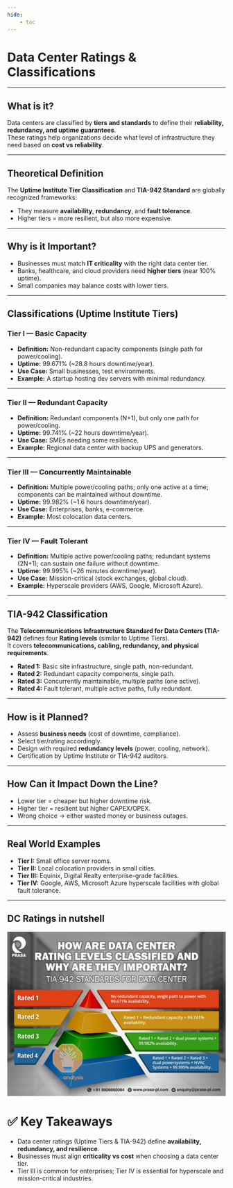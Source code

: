 ```yaml
---
hide:
    - toc
---
```

# Data Center Ratings & Classifications

---

## What is it?
Data centers are classified by **tiers and standards** to define their **reliability, redundancy, and uptime guarantees**.  
These ratings help organizations decide what level of infrastructure they need based on **cost vs reliability**.

---

## Theoretical Definition
The **Uptime Institute Tier Classification** and **TIA-942 Standard** are globally recognized frameworks:  
- They measure **availability**, **redundancy**, and **fault tolerance**.  
- Higher tiers = more resilient, but also more expensive.  

---

## Why is it Important?
- Businesses must match **IT criticality** with the right data center tier.  
- Banks, healthcare, and cloud providers need **higher tiers** (near 100% uptime).  
- Small companies may balance costs with lower tiers.  

---

## Classifications (Uptime Institute Tiers)

### Tier I — Basic Capacity
- **Definition:** Non-redundant capacity components (single path for power/cooling).  
- **Uptime:** 99.671% (~28.8 hours downtime/year).  
- **Use Case:** Small businesses, test environments.  
- **Example:** A startup hosting dev servers with minimal redundancy.

---

### Tier II — Redundant Capacity
- **Definition:** Redundant components (N+1), but only one path for power/cooling.  
- **Uptime:** 99.741% (~22 hours downtime/year).  
- **Use Case:** SMEs needing some resilience.  
- **Example:** Regional data center with backup UPS and generators.

---

### Tier III — Concurrently Maintainable
- **Definition:** Multiple power/cooling paths; only one active at a time; components can be maintained without downtime.  
- **Uptime:** 99.982% (~1.6 hours downtime/year).  
- **Use Case:** Enterprises, banks, e-commerce.  
- **Example:** Most colocation data centers.  

---

### Tier IV — Fault Tolerant
- **Definition:** Multiple active power/cooling paths; redundant systems (2N+1); can sustain one failure without downtime.  
- **Uptime:** 99.995% (~26 minutes downtime/year).  
- **Use Case:** Mission-critical (stock exchanges, global cloud).  
- **Example:** Hyperscale providers (AWS, Google, Microsoft Azure).  

---

## TIA-942 Classification
The **Telecommunications Infrastructure Standard for Data Centers (TIA-942)** defines four **Rating levels** (similar to Uptime Tiers).  
It covers **telecommunications, cabling, redundancy, and physical requirements**.

- **Rated 1:** Basic site infrastructure, single path, non-redundant.  
- **Rated 2:** Redundant capacity components, single path.  
- **Rated 3:** Concurrently maintainable, multiple paths (one active).  
- **Rated 4:** Fault tolerant, multiple active paths, fully redundant.  

---

## How is it Planned?
- Assess **business needs** (cost of downtime, compliance).  
- Select tier/rating accordingly.  
- Design with required **redundancy levels** (power, cooling, network).  
- Certification by Uptime Institute or TIA-942 auditors.

---

## How Can it Impact Down the Line?
- Lower tier = cheaper but higher downtime risk.  
- Higher tier = resilient but higher CAPEX/OPEX.  
- Wrong choice → either wasted money or business outages.  

---

## Real World Examples
- **Tier I:** Small office server rooms.  
- **Tier II:** Local colocation providers in small cities.  
- **Tier III:** Equinix, Digital Realty enterprise-grade facilities.  
- **Tier IV:** Google, AWS, Microsoft Azure hyperscale facilities with global fault tolerance.

---

## DC Ratings in nutshell

![DC Ratings](../assets/images/dc_rating.webp)

# ✅ Key Takeaways
- Data center ratings (Uptime Tiers & TIA-942) define **availability, redundancy, and resilience**.  
- Businesses must align **criticality vs cost** when choosing a data center tier.  
- Tier III is common for enterprises; Tier IV is essential for hyperscale and mission-critical industries.
